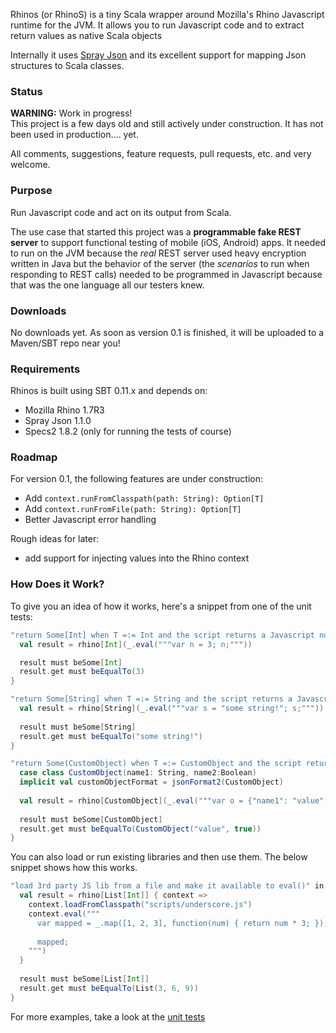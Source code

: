 Rhinos (or RhinoS) is a tiny Scala wrapper around Mozilla's Rhino Javascript runtime for the JVM. It allows you to run Javascript code and to extract return values as native Scala objects 

Internally it uses [Spray Json](https://github.com/spray/spray-json) and its excellent support for mapping Json structures to Scala classes.


### Status
__WARNING:__ Work in progress!    
This project is a few days old and still actively under construction. It has not been used in production.... yet.

All comments, suggestions, feature requests, pull requests, etc. and very welcome.


### Purpose
Run Javascript code and act on its output from Scala.

The use case that started this project was a __programmable fake REST server__ to support functional testing of mobile (iOS, Android) apps. It needed to run on the JVM because the _real_ REST server used heavy encryption written in Java but the behavior of the server (the _scenarios_ to run when responding to REST calls) needed to be programmed in Javascript because that was the one language all our testers knew.


### Downloads
No downloads yet. As soon as version 0.1 is finished, it will be uploaded to a Maven/SBT repo near you!


### Requirements
Rhinos is built using SBT 0.11.x and depends on:

- Mozilla Rhino 1.7R3
- Spray Json 1.1.0
- Specs2 1.8.2 (only for running the tests of course)


### Roadmap
For version 0.1, the following features are under construction:

- Add `context.runFromClasspath(path: String): Option[T]`
- Add `context.runFromFile(path: String): Option[T]`
- Better Javascript error handling

Rough ideas for later:

- add support for injecting values into the Rhino context


### How Does it Work?
To give you an idea of how it works, here's a snippet from one of the unit tests:

```scala
"return Some[Int] when T =:= Int and the script returns a Javascript number" in {
  val result = rhino[Int](_.eval("""var n = 3; n;"""))

  result must beSome[Int]
  result.get must beEqualTo(3)
}

"return Some[String] when T =:= String and the script returns a Javascript string" in {
  val result = rhino[String](_.eval("""var s = "some string!"; s;"""))
  
  result must beSome[String]
  result.get must beEqualTo("some string!")
}

"return Some(CustomObject) when T =:= CustomObject and the script returns a Javascript object" in {
  case class CustomObject(name1: String, name2:Boolean)
  implicit val customObjectFormat = jsonFormat2(CustomObject)
  
  val result = rhino[CustomObject](_.eval("""var o = {"name1": "value", "name2": true}; o;"""))
  
  result must beSome[CustomObject]
  result.get must beEqualTo(CustomObject("value", true))
}
```

You can also load or run existing libraries and then use them. The below snippet shows how this works.

```scala
"load 3rd party JS lib from a file and make it available to eval()" in {
  val result = rhino[List[Int]] { context =>
    context.loadFromClasspath("scripts/underscore.js")
    context.eval("""
      var mapped = _.map([1, 2, 3], function(num) { return num * 3; });
      
      mapped;
    """)
  }
  
  result must beSome[List[Int]]
  result.get must beEqualTo(List(3, 6, 9))
}
```

For more examples, take a look at the [unit tests](https://github.com/agemooij/rhinos/blob/master/src/test/scala/com/scalapeno/rhinos/RhinosSpec.scala)

